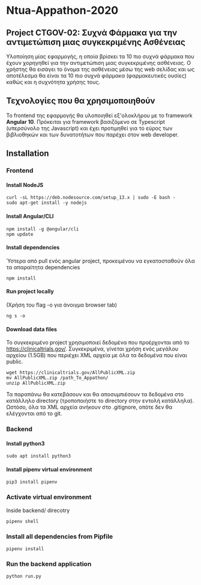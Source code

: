 # Ntua-Appathon-2020

## Project CTGOV-02: Συχνά Φάρμακα για την αντιμετώπιση μιας συγκεκριμένης Ασθένειας

Υλοποίηση μίας εφαρμογής, η οποία βρίσκει τα 10 πιο συχνά φάρμακα που έχουν χορηγηθεί για την αντιμετώπιση μιας συγκεκριμένης ασθένειας. 
Ο χρήστης θα εισάγει το όνομα της ασθένειας μέσω της web σελίδας και ως αποτέλεσμα θα είναι τα 10 πιο συχνά φάρμακα (φαρμακευτικές ουσίες) καθώς και η συχνότητα χρήσης τους. 

## Τεχνολογίες που θα χρησιμοποιηθούν

To frontend της εφαρμογής θα υλοποιηθεί εξ'ολοκλήρου με το framework <strong>Angular 10</strong>.
Πρόκειται για framework βασιζόμενο σε Typescript (υπερσύνολο της Javascript) και έχει προτιμηθεί για το εύρος των βιβλιοθηκών και των δυνατοτήτων που παρέχει στον web developer.

## Installation

### Frontend

#### Install NodeJS
```
curl -sL https://deb.nodesource.com/setup_13.x | sudo -E bash -
sudo apt-get install -y nodejs
```

#### Install Angular/CLI
```
npm install -g @angular/cli
npm update
```

#### Install dependencies
Ύστερα από pull ενός angular project, προκειμένου να εγκατασταθούν όλα τα απαραίτητα dependencies
```
npm install
```

#### Run project locally
(Χρήση του flag -o για άνοιγμα browser tab)
```
ng s -o
```

#### Download data files
Το συγκεκριμένο project χρησιμοποιεί δεδομένα που προέρχονται από το https://clinicaltrials.gov/.
Συγκεκριμένα, γίνεται χρήση ενός μεγάλου αρχείου (1.5GB) που περιέχει XML αρχεία με όλα τα δεδομένα που είναι public.

``` 
wget https://clinicaltrials.gov/AllPublicXML.zip
mv AllPublicXML.zip /path_To_Appathon/
unzip AllPublicXML.zip
```

Τα παραπάνω θα κατεβάσουν και θα αποσυμπιέσουν τα δεδομένα στο κατάλληλο directory (τροποποιήστε το directory στην εντολή κατάλληλα).
Ωστόσο, όλα τα XML αρχεία ανήκουν στο .gitignore, οπότε δεν θα ελέγχονται από το git.


### Backend

#### Install python3
```
sudo apt install python3
```

#### Install pipenv virtual environment
```
pip3 install pipenv
```

### Activate virtual environment
Inside backend/ direcotry
```
pipenv shell
```

### Install all dependencies from Pipfile
```
pipenv install
```

### Run the backend application
```
python run.py
```